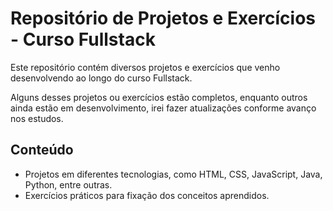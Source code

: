 # Repositório de Projetos e Exercícios - Curso Fullstack

Este repositório contém diversos projetos e exercícios que venho desenvolvendo ao longo do curso Fullstack.

Alguns desses projetos ou exercícios estão completos, enquanto outros ainda estão em desenvolvimento, irei fazer atualizações conforme avanço nos estudos.

## Conteúdo

- Projetos em diferentes tecnologias, como HTML, CSS, JavaScript, Java, Python, entre outras.
- Exercícios práticos para fixação dos conceitos aprendidos.


